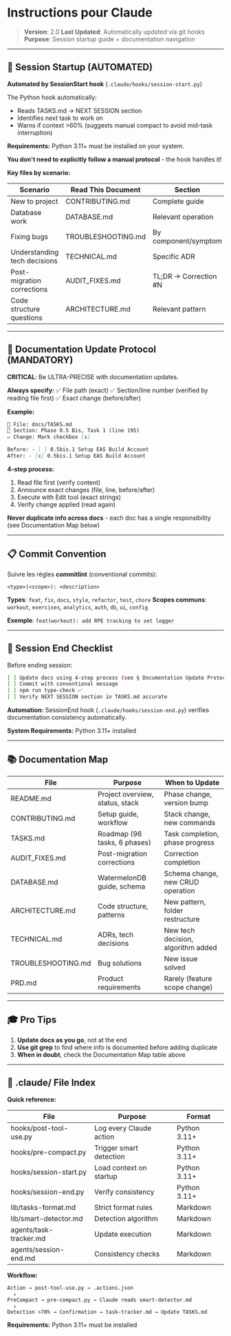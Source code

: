 # Instructions pour Claude

> **Version**: 2.0
> **Last Updated**: Automatically updated via git hooks
> **Purpose**: Session startup guide + documentation navigation

---

## 🎯 Session Startup (AUTOMATED)

**Automated by SessionStart hook** (`.claude/hooks/session-start.py`)

The Python hook automatically:
- Reads TASKS.md → NEXT SESSION section
- Identifies next task to work on
- Warns if context >60% (suggests manual compact to avoid mid-task interruption)

**Requirements:** Python 3.11+ must be installed on your system.

**You don't need to explicitly follow a manual protocol** - the hook handles it!

**Key files by scenario:**

| Scenario                     | Read This Document | Section               |
| ---------------------------- | ------------------ | --------------------- |
| New to project               | CONTRIBUTING.md    | Complete guide        |
| Database work                | DATABASE.md        | Relevant operation    |
| Fixing bugs                  | TROUBLESHOOTING.md | By component/symptom  |
| Understanding tech decisions | TECHNICAL.md       | Specific ADR          |
| Post-migration corrections   | AUDIT_FIXES.md     | TL;DR → Correction #N |
| Code structure questions     | ARCHITECTURE.md    | Relevant pattern      |

---

## 📝 Documentation Update Protocol (MANDATORY)

**CRITICAL**: Be ULTRA-PRECISE with documentation updates.

**Always specify:**
✅ File path (exact)
✅ Section/line number (verified by reading file first)
✅ Exact change (before/after)

**Example:**

```markdown
📄 File: docs/TASKS.md
📍 Section: Phase 0.5 Bis, Task 1 (line 195)
✏️ Change: Mark checkbox [x]

Before: - [ ] 0.5bis.1 Setup EAS Build Account
After: - [x] 0.5bis.1 Setup EAS Build Account
```

**4-step process:**

1. Read file first (verify content)
2. Announce exact changes (file, line, before/after)
3. Execute with Edit tool (exact strings)
4. Verify change applied (read again)

**Never duplicate info across docs** - each doc has a single responsibility (see Documentation Map below)

---

## 📋 Commit Convention

Suivre les règles **commitlint** (conventional commits):

```
<type>(<scope>): <description>
```

**Types**: `feat`, `fix`, `docs`, `style`, `refactor`, `test`, `chore`
**Scopes communs**: `workout`, `exercises`, `analytics`, `auth`, `db`, `ui`, `config`

**Exemple**: `feat(workout): add RPE tracking to set logger`

---

## 🔄 Session End Checklist

Before ending session:

```bash
[ ] Update docs using 4-step process (see § Documentation Update Protocol)
[ ] Commit with conventional message
[ ] npm run type-check ✅
[ ] Verify NEXT SESSION section in TASKS.md accurate
```

**Automation:** SessionEnd hook (`.claude/hooks/session-end.py`) verifies documentation consistency automatically.

**System Requirements:** Python 3.11+ installed

---

## 📚 Documentation Map

| File                | Purpose                         | When to Update                     |
| ------------------- | ------------------------------- | ---------------------------------- |
| README.md           | Project overview, status, stack | Phase change, version bump         |
| CONTRIBUTING.md     | Setup guide, workflow           | Stack change, new commands         |
| TASKS.md            | Roadmap (96 tasks, 6 phases)    | Task completion, phase progress    |
| AUDIT_FIXES.md      | Post-migration corrections      | Correction completion              |
| DATABASE.md         | WatermelonDB guide, schema      | Schema change, new CRUD operation  |
| ARCHITECTURE.md     | Code structure, patterns        | New pattern, folder restructure    |
| TECHNICAL.md        | ADRs, tech decisions            | New tech decision, algorithm added |
| TROUBLESHOOTING.md  | Bug solutions                   | New issue solved                   |
| PRD.md              | Product requirements            | Rarely (feature scope change)      |

---

## 🎓 Pro Tips

1. **Update docs as you go**, not at the end
2. **Use git grep** to find where info is documented before adding duplicate
3. **When in doubt**, check the Documentation Map table above

---

## 📂 .claude/ File Index

**Quick reference:**

| File | Purpose | Format |
|------|---------|--------|
| hooks/post-tool-use.py | Log every Claude action | Python 3.11+ |
| hooks/pre-compact.py | Trigger smart detection | Python 3.11+ |
| hooks/session-start.py | Load context on startup | Python 3.11+ |
| hooks/session-end.py | Verify consistency | Python 3.11+ |
| lib/tasks-format.md | Strict format rules | Markdown |
| lib/smart-detector.md | Detection algorithm | Markdown |
| agents/task-tracker.md | Update execution | Markdown |
| agents/session-end.md | Consistency checks | Markdown |

**Workflow:**
```
Action → post-tool-use.py → .actions.json
  ↓
PreCompact → pre-compact.py → Claude reads smart-detector.md
  ↓
Detection >70% → Confirmation → task-tracker.md → Update TASKS.md
```

**Requirements:** Python 3.11+ must be installed
